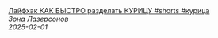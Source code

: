<!--2025-02-01 09:00:52-->
<div class="yb">
  <a class="nodecor" href="/posts.html?eda/lajfhak_kak_bystro_razdelat_kuricu_shorts_kurica">
    <img class="preview" data-videoid="ly4pNEp-QhI" src="https://i1.ytimg.com/vi/ly4pNEp-QhI/hqdefault.jpg" align="middle" alt="">
  </a>
  <div class="inlbl text">
    <a class="nodecor" href="/posts.html?eda/lajfhak_kak_bystro_razdelat_kuricu_shorts_kurica">Лайфхак КАК БЫСТРО разделать КУРИЦУ #shorts  #курица</a><br>
    <i class="smaller2">Зона Лазерсoнов</i><br>
    <i class="smaller3">2025-02-01</i>
  </div>
</div>
